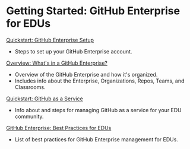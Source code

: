 # Getting Started: GitHub Enterprise for EDUs

[Quickstart: GitHub Enterprise Setup](https://github.com/lmnleaf/github-getting-started-guides/blob/main/ghec/EDUs/edu-best-practices.md)
- Steps to set up your GitHub Enterprise account.

[Overview: What's in a GitHub Enterprise?](https://github.com/lmnleaf/github-getting-started-guides/blob/main/ghec/EDUs/edu-enterprise-overview.md)
- Overview of the GitHub Enterprise and how it's organized.
- Includes info about the Enterprise, Organizations, Repos, Teams, and Classrooms.

[Quickstart: GitHub as a Service](https://github.com/lmnleaf/github-getting-started-guides/blob/main/ghec/EDUs/edu-quickstart-enterprise-management.md)
- Info about and steps for managing GitHub as a service for your EDU community.

[GitHub Enterprise: Best Practices for EDUs](https://github.com/lmnleaf/github-getting-started-guides/blob/main/ghec/EDUs/edu-best-practices.md)
- List of best practices for GitHub Enterprise management for EDUs.
